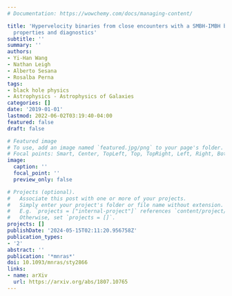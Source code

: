 ```yaml
---
# Documentation: https://wowchemy.com/docs/managing-content/

title: 'Hypervelocity binaries from close encounters with a SMBH-IMBH binary: orbital
  properties and diagnostics'
subtitle: ''
summary: ''
authors:
- Yi-Han Wang
- Nathan Leigh
- Alberto Sesana
- Rosalba Perna
tags:
- black hole physics
- Astrophysics - Astrophysics of Galaxies
categories: []
date: '2019-01-01'
lastmod: 2022-06-02T03:19:40-04:00
featured: false
draft: false

# Featured image
# To use, add an image named `featured.jpg/png` to your page's folder.
# Focal points: Smart, Center, TopLeft, Top, TopRight, Left, Right, BottomLeft, Bottom, BottomRight.
image:
  caption: ''
  focal_point: ''
  preview_only: false

# Projects (optional).
#   Associate this post with one or more of your projects.
#   Simply enter your project's folder or file name without extension.
#   E.g. `projects = ["internal-project"]` references `content/project/deep-learning/index.md`.
#   Otherwise, set `projects = []`.
projects: []
publishDate: '2024-05-15T02:11:20.956758Z'
publication_types:
- '2'
abstract: ''
publication: '*mnras*'
doi: 10.1093/mnras/sty2866
links:
- name: arXiv
  url: https://arxiv.org/abs/1807.10765
---
```

